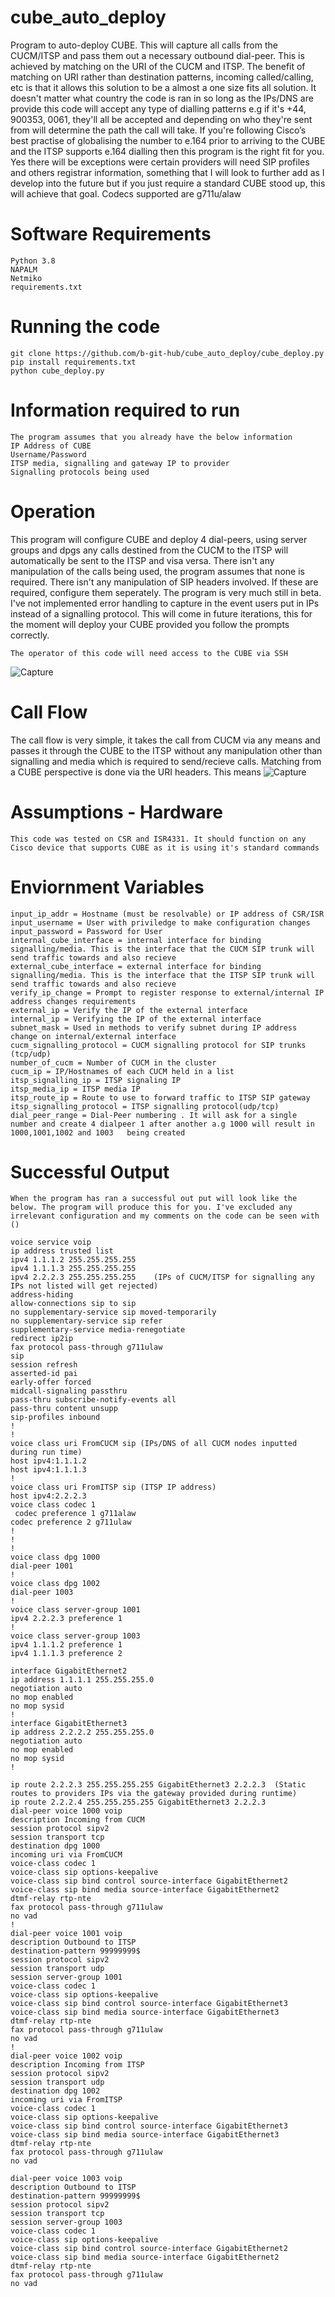 # cube_auto_deploy
Program to auto-deploy CUBE. This will capture all calls from the CUCM/ITSP and pass them out a necessary outbound dial-peer. This is achieved by matching on the URI of the CUCM and ITSP. The benefit of matching on URI rather than destination patterns, incoming called/calling, etc is that it allows this solution to be a almost a one size fits all solution. It doesn't matter what country the code is ran in so long as the IPs/DNS are provide this code will accept any type of dialling patterns e.g if it's +44, 900353, 0061, they'll all be accepted and depending on who they're sent from will determine the path the call will take. If you're following Cisco’s best practise of globalising the number to e.164 prior to arriving to the CUBE and the ITSP supports e.164 dialling then this program is the right fit for you. Yes there will be exceptions were certain providers will need SIP profiles and others registrar information, something that I will look to further add as I develop into the future but if you just require a standard CUBE stood up, this will achieve that goal. Codecs supported are g711u/alaw

# Software Requirements
    Python 3.8
    NAPALM
    Netmiko
    requirements.txt 

# Running the code
    git clone https://github.com/b-git-hub/cube_auto_deploy/cube_deploy.py
    pip install requirements.txt 
    python cube_deploy.py

# Information required to run
    The program assumes that you already have the below information 
    IP Address of CUBE
    Username/Password
    ITSP media, signalling and gateway IP to provider
    Signalling protocols being used
    
# Operation
This program will configure CUBE and deploy 4 dial-peers, using server groups and dpgs any calls destined from the CUCM to the ITSP will automatically be sent to the ITSP and visa versa.
There isn't any manipulation of the calls being used, the program assumes that none is required.
There isn't any manipulation of SIP headers involved. If these are required, configure them seperately. 
The program is very much still in beta. I've not implemented error handling to capture in the event users put in IPs instead of a signalling protocol.
This will come in future iterations, this for the moment will deploy your CUBE provided you follow the prompts correctly.

    The operator of this code will need access to the CUBE via SSH
![Capture](https://user-images.githubusercontent.com/68473827/98389089-80c59300-204b-11eb-90a4-11e0396d3d94.JPG)
    
    
# Call Flow
The call flow is very simple, it takes the call from CUCM via any means and passes it through the CUBE to the ITSP without any manipulation other than signalling and media which is required to send/recieve calls. Matching from a CUBE perspective is done via the URI headers. This means 
![Capture](https://user-images.githubusercontent.com/68473827/98388699-fed56a00-204a-11eb-94f2-9695e7230427.JPG)

    
# Assumptions - Hardware 
    This code was tested on CSR and ISR4331. It should function on any Cisco device that supports CUBE as it is using it's standard commands
# Enviornment Variables
    input_ip_addr = Hostname (must be resolvable) or IP address of CSR/ISR
    input_username = User with priviledge to make configuration changes
    input_password = Password for User
    internal_cube_interface = internal interface for binding signalling/media. This is the interface that the CUCM SIP trunk will send traffic towards and also recieve
    external_cube_interface = external interface for binding signalling/media. This is the interface that the ITSP SIP trunk will send traffic towards and also recieve
    verify_ip_change = Prompt to register response to external/internal IP address changes requirements
    external_ip = Verify the IP of the external interface
    internal_ip = Verifying the IP of the external interface
    subnet_mask = Used in methods to verify subnet during IP address change on internal/external interface
    cucm_signalling_protocol = CUCM signalling protocol for SIP trunks (tcp/udp)
    number_of_cucm = Number of CUCM in the cluster
    cucm_ip = IP/Hostnames of each CUCM held in a list
    itsp_signalling_ip = ITSP signaling IP
    itsp_media_ip = ITSP media IP
    itsp_route_ip = Route to use to forward traffic to ITSP SIP gateway
    itsp_signalling_protocol = ITSP signalling protocol(udp/tcp)
    dial_peer_range = Dial-Peer numbering . It will ask for a single number and create 4 dialpeer 1 after another a.g 1000 will result in 1000,1001,1002 and 1003   being created 

# Successful Output
    When the program has ran a successful out put will look like the below. The program will produce this for you. I've excluded any irrelevant configuration and my comments on the code can be seen with ()

    voice service voip
    ip address trusted list
    ipv4 1.1.1.2 255.255.255.255
    ipv4 1.1.1.3 255.255.255.255
    ipv4 2.2.2.3 255.255.255.255    (IPs of CUCM/ITSP for signalling any IPs not listed will get rejected)
    address-hiding
    allow-connections sip to sip
    no supplementary-service sip moved-temporarily
    no supplementary-service sip refer
    supplementary-service media-renegotiate
    redirect ip2ip
    fax protocol pass-through g711ulaw
    sip
    session refresh
    asserted-id pai
    early-offer forced
    midcall-signaling passthru
    pass-thru subscribe-notify-events all
    pass-thru content unsupp
    sip-profiles inbound
    !
    !
    voice class uri FromCUCM sip (IPs/DNS of all CUCM nodes inputted during run time)
    host ipv4:1.1.1.2
    host ipv4:1.1.1.3
    !
    voice class uri FromITSP sip (ITSP IP address)
    host ipv4:2.2.2.3
    voice class codec 1
     codec preference 1 g711alaw
    codec preference 2 g711ulaw
    !
    !
    !
    voice class dpg 1000
    dial-peer 1001
    !
    voice class dpg 1002
    dial-peer 1003
    !
    voice class server-group 1001
    ipv4 2.2.2.3 preference 1
    !
    voice class server-group 1003
    ipv4 1.1.1.2 preference 1
    ipv4 1.1.1.3 preference 2

    interface GigabitEthernet2
    ip address 1.1.1.1 255.255.255.0
    negotiation auto
    no mop enabled
    no mop sysid
    !
    interface GigabitEthernet3
    ip address 2.2.2.2 255.255.255.0
    negotiation auto
    no mop enabled
    no mop sysid
    !

    ip route 2.2.2.3 255.255.255.255 GigabitEthernet3 2.2.2.3  (Static routes to providers IPs via the gateway provided during runtime)
    ip route 2.2.2.4 255.255.255.255 GigabitEthernet3 2.2.2.3
    dial-peer voice 1000 voip
    description Incoming from CUCM
    session protocol sipv2
    session transport tcp
    destination dpg 1000
    incoming uri via FromCUCM
    voice-class codec 1  
    voice-class sip options-keepalive
    voice-class sip bind control source-interface GigabitEthernet2
    voice-class sip bind media source-interface GigabitEthernet2
    dtmf-relay rtp-nte
    fax protocol pass-through g711ulaw
    no vad
    !
    dial-peer voice 1001 voip
    description Outbound to ITSP
    destination-pattern 99999999$
    session protocol sipv2
    session transport udp
    session server-group 1001
    voice-class codec 1  
    voice-class sip options-keepalive
    voice-class sip bind control source-interface GigabitEthernet3
    voice-class sip bind media source-interface GigabitEthernet3
    dtmf-relay rtp-nte
    fax protocol pass-through g711ulaw
    no vad
    !
    dial-peer voice 1002 voip
    description Incoming from ITSP
    session protocol sipv2
    session transport udp
    destination dpg 1002
    incoming uri via FromITSP
    voice-class codec 1  
    voice-class sip options-keepalive
    voice-class sip bind control source-interface GigabitEthernet3
    voice-class sip bind media source-interface GigabitEthernet3
    dtmf-relay rtp-nte
    fax protocol pass-through g711ulaw
    no vad

    dial-peer voice 1003 voip
    description Outbound to ITSP
    destination-pattern 99999999$
    session protocol sipv2
    session transport tcp
    session server-group 1003
    voice-class codec 1  
    voice-class sip options-keepalive
    voice-class sip bind control source-interface GigabitEthernet2
    voice-class sip bind media source-interface GigabitEthernet2
    dtmf-relay rtp-nte
    fax protocol pass-through g711ulaw
    no vad

